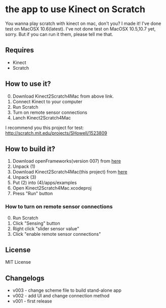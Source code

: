 # the app to use Kinect on Scratch
You wanna play scratch with kinect on mac, don't you?  I made it!  I've done test on MacOSX 10.6(latest).
I've not done test on MacOSX 10.5,10.7 yet, sorry.  But if you can run it them, please tell me that.
## Requires
* Kinect
* Scratch

## How to use it?

  
0. Download Kinect2Scratch4Mac from above link.
1. Connect Kinect to your computer
2. Run Scratch
3. Turn on remote sensor connections
4. Lanch Kinect2Scratch4Mac

I recommend you this project for test: http://scratch.mit.edu/projects/SHowell/1523809

## How to build it?

1. Download openFrameworks(version 007) from [here]("http://openframeworks.cc/download")
2. Unpack (1)
3. Download Kinect2Scratch4Mac(this project) from [here]("https://github.com/mactkg/kinect2Scratch4Mac/zipball/master")
4. Unpack (3)
5. Put (2) into (4)/apps/examples
6. Open Kinect2Scratch4Mac.xcodeproj
7. Press "Run" button

### How to turn on remote sensor connections
0. Run Scratch
1. Click "Sensing" button
2. Right click "slider sensor value"
3. Click "enable remote sensor connections"


## License

MIT License

## Changelogs
* v003 - change scheme file to build stand-alone app
* v002 - add UI and change connection method
* v001 - first release
